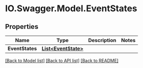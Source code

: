 # IO.Swagger.Model.EventStates
## Properties

Name | Type | Description | Notes
------------ | ------------- | ------------- | -------------
**EventStates** | [**List&lt;EventState&gt;**](EventState.md) |  | 

[[Back to Model list]](../README.md#documentation-for-models) [[Back to API list]](../README.md#documentation-for-api-endpoints) [[Back to README]](../README.md)

